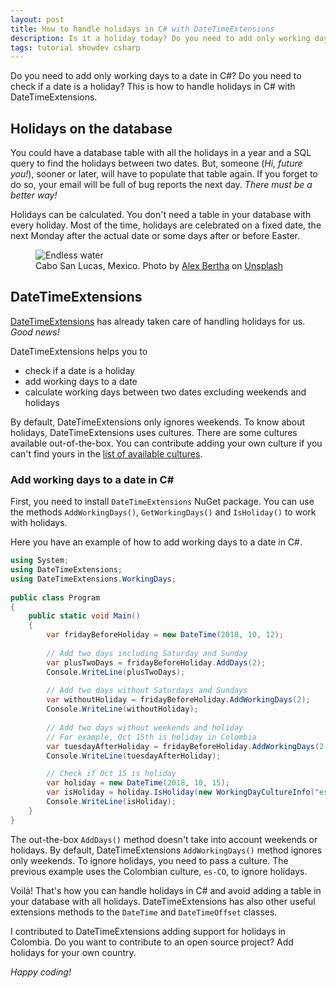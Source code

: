 ```yaml
---
layout: post
title: How to handle holidays in C# with DateTimeExtensions
description: Is it a holiday today? Do you need to add only working days to a date in C#? Learn how to handle holidays in C# with DateTimeExtensions
tags: tutorial showdev csharp
---
```


Do you need to add only working days to a date in C#? Do you need to check if a date is a holiday? This is how to handle holidays in C# with DateTimeExtensions.

## Holidays on the database

You could have a database table with all the holidays in a year and a SQL query to find the holidays between two dates. But, someone (_Hi, future you!_), sooner or later, will have to populate that table again. If you forget to do so, your email will be full of bug reports the next day. _There must be a better way!_

Holidays can be calculated. You don't need a table in your database with every holiday. Most of the time, holidays are celebrated on a fixed date, the next Monday after the actual date or some days after or before Easter.

<figure>
<img src="https://images.unsplash.com/photo-1488345979593-09db0f85545f?crop=entropy&cs=tinysrgb&fit=crop&fm=jpg&h=400&ixid=MnwxfDB8MXxyYW5kb218MHx8fHx8fHx8MTYzMTMzMjU5OQ&ixlib=rb-1.2.1&q=80&utm_campaign=api-credit&utm_medium=referral&utm_source=unsplash_source&w=600" alt="Endless water" />

<figcaption>Cabo San Lucas, Mexico. Photo by <a href="https://unsplash.com/@alexbertha?utm_source=unsplash&utm_medium=referral&utm_content=creditCopyText">Alex Bertha</a> on <a href="https://unsplash.com/s/photos/holiday?utm_source=unsplash&utm_medium=referral&utm_content=creditCopyText">Unsplash</a></figcaption>
</figure>

## DateTimeExtensions

[DateTimeExtensions](https://github.com/joaomatossilva/DateTimeExtensions) has already taken care of handling holidays for us. _Good news!_

DateTimeExtensions helps you to

* check if a date is a holiday
* add working days to a date
* calculate working days between two dates excluding weekends and holidays

By default, DateTimeExtensions only ignores weekends. To know about holidays, DateTimeExtensions uses cultures. There are some cultures available out-of-the-box. You can contribute adding your own culture if you can't find yours in the [list of available cultures](https://github.com/joaomatossilva/DateTimeExtensions#working-days-calculations).

### Add working days to a date in C# 

First, you need to install `DateTimeExtensions` NuGet package. You can use the methods `AddWorkingDays()`, `GetWorkingDays()` and `IsHoliday()` to work with holidays.

Here you have an example of how to add working days to a date in C#.

```csharp
using System;
using DateTimeExtensions;
using DateTimeExtensions.WorkingDays;
                    
public class Program
{
    public static void Main()
    {
        var fridayBeforeHoliday = new DateTime(2018, 10, 12);
        
        // Add two days including Saturday and Sunday
        var plusTwoDays = fridayBeforeHoliday.AddDays(2);
        Console.WriteLine(plusTwoDays);
        
        // Add two days without Saturdays and Sundays
        var withoutHoliday = fridayBeforeHoliday.AddWorkingDays(2);
        Console.WriteLine(withoutHoliday);
        
        // Add two days without weekends and holiday
        // For example, Oct 15th is holiday in Colombia
        var tuesdayAfterHoliday = fridayBeforeHoliday.AddWorkingDays(2, new WorkingDayCultureInfo("es-CO"));
        Console.WriteLine(tuesdayAfterHoliday);

        // Check if Oct 15 is holiday
        var holiday = new DateTime(2018, 10, 15);
        var isHoliday = holiday.IsHoliday(new WorkingDayCultureInfo("es-CO"));
        Console.WriteLine(isHoliday);
    }
}
```

The out-the-box `AddDays()` method doesn't take into account weekends or holidays. By default, DateTimeExtensions `AddWorkingDays()` method ignores only weekends. To ignore holidays, you need to pass a culture. The previous example uses the Colombian culture, `es-CO`, to ignore holidays.

Voilà! That's how you can handle holidays in C# and avoid adding a table in your database with all holidays. DateTimeExtensions has also other useful extensions methods to the `DateTime` and `DateTimeOffset` classes.

I contributed to DateTimeExtensions adding support for holidays in Colombia. Do you want to contribute to an open source project? Add holidays for your own country.

_Happy coding!_